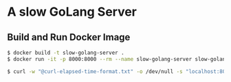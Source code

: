 # A slow GoLang Server
## Build and Run Docker Image
```bash
$ docker build -t slow-golang-server .
$ docker run -it -p 8000:8000 --rm --name slow-golang-server slow-golang-server
```

```bash
$ curl -w "@curl-elapsed-time-format.txt" -o /dev/null -s "localhost:8000/sleep"
```

